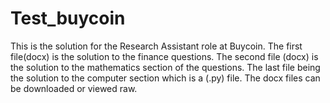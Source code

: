 # Test_buycoin
This is the solution for the Research Assistant role at Buycoin. The first file(docx) is the solution to the finance questions. 
The second file (docx) is the solution to the mathematics section of the questions.
The last file being the solution to the computer section which is a (.py) file.
The docx files can be downloaded or viewed raw.
